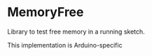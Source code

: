 # MemoryFree

Library to test free memory in a running sketch.

This implementation is Arduino-specific

